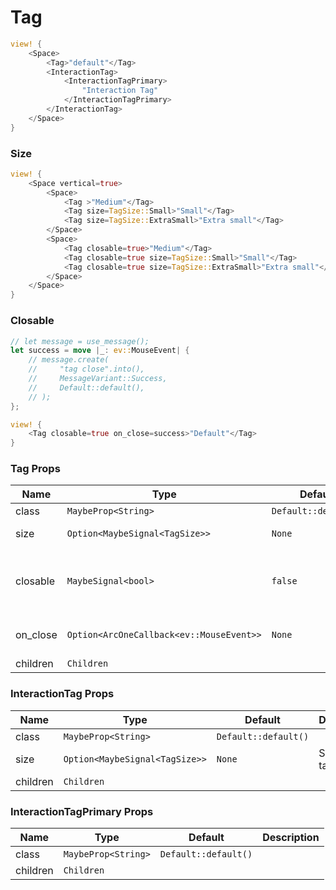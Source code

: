 # Tag

```rust demo
view! {
    <Space>
        <Tag>"default"</Tag>
        <InteractionTag>
            <InteractionTagPrimary>
                "Interaction Tag"
            </InteractionTagPrimary>
        </InteractionTag>
    </Space>
}
```

### Size

```rust demo
view! {
    <Space vertical=true>
        <Space>
            <Tag >"Medium"</Tag>
            <Tag size=TagSize::Small>"Small"</Tag>
            <Tag size=TagSize::ExtraSmall>"Extra small"</Tag>
        </Space>
        <Space>
            <Tag closable=true>"Medium"</Tag>
            <Tag closable=true size=TagSize::Small>"Small"</Tag>
            <Tag closable=true size=TagSize::ExtraSmall>"Extra small"</Tag>
        </Space>
    </Space>
}
```

### Closable

```rust demo
// let message = use_message();
let success = move |_: ev::MouseEvent| {
    // message.create(
    //     "tag close".into(),
    //     MessageVariant::Success,
    //     Default::default(),
    // );
};

view! {
    <Tag closable=true on_close=success>"Default"</Tag>
}
```

### Tag Props

| Name     | Type                                     | Default              | Description                           |
| -------- | ---------------------------------------- | -------------------- | ------------------------------------- |
| class    | `MaybeProp<String>`                      | `Default::default()` |                                       |
| size     | `Option<MaybeSignal<TagSize>>`           | `None`               | Size of the tag.                      |
| closable | `MaybeSignal<bool>`                      | `false`              | Whether the tag shows a close button. |
| on_close | `Option<ArcOneCallback<ev::MouseEvent>>` | `None`               | Close clicked callback.               |
| children | `Children`                               |                      |                                       |

### InteractionTag Props

| Name     | Type                           | Default              | Description      |
| -------- | ------------------------------ | -------------------- | ---------------- |
| class    | `MaybeProp<String>`            | `Default::default()` |                  |
| size     | `Option<MaybeSignal<TagSize>>` | `None`               | Size of the tag. |
| children | `Children`                     |                      |                  |

### InteractionTagPrimary Props

| Name     | Type                | Default              | Description |
| -------- | ------------------- | -------------------- | ----------- |
| class    | `MaybeProp<String>` | `Default::default()` |             |
| children | `Children`          |                      |             |
